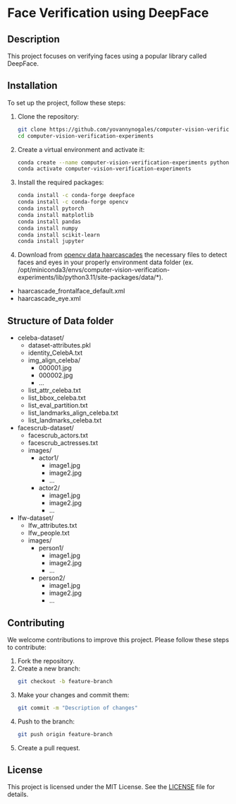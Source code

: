 # Face Verification using DeepFace

## Description
This project focuses on verifying faces using a popular library called DeepFace.

## Installation
To set up the project, follow these steps:

1. Clone the repository:
    ```sh
    git clone https://github.com/yovannynogales/computer-vision-verification-experiments.git
    cd computer-vision-verification-experiments
    ```

2. Create a virtual environment and activate it:
    ```sh
    conda create --name computer-vision-verification-experiments python=3.11
    conda activate computer-vision-verification-experiments
    ```

3. Install the required packages:
    ```sh
    conda install -c conda-forge deepface
    conda install -c conda-forge opencv
    conda install pytorch
    conda install matplotlib
    conda install pandas
    conda install numpy
    conda install scikit-learn
    conda install jupyter
    ```
4. Download from [opencv data haarcascades](https://github.com/opencv/opencv/tree/master/data/haarcascades) the necessary files to detect faces and eyes in your properly environment data folder (ex. /opt/miniconda3/envs/computer-vision-verification-experiments/lib/python3.11/site-packages/data/*).
  - haarcascade_frontalface_default.xml
  - haarcascade_eye.xml

## Structure of Data folder
 - celeba-dataset/
    - dataset-attributes.pkl
    - identity_CelebA.txt
    - img_align_celeba/
      - 000001.jpg
      - 000002.jpg
      - ...
    - list_attr_celeba.txt
    - list_bbox_celeba.txt
    - list_eval_partition.txt
    - list_landmarks_align_celeba.txt
    - list_landmarks_celeba.txt
  - facescrub-dataset/
    - facescrub_actors.txt
    - facescrub_actresses.txt
    - images/
      - actor1/
        - image1.jpg
        - image2.jpg
        - ...
      - actor2/
        - image1.jpg
        - image2.jpg
        - ...
  - lfw-dataset/
    - lfw_attributes.txt
    - lfw_people.txt
    - images/
      - person1/
        - image1.jpg
        - image2.jpg
        - ...
      - person2/
        - image1.jpg
        - image2.jpg
        - ...

## Contributing
We welcome contributions to improve this project. Please follow these steps to contribute:

1. Fork the repository.
2. Create a new branch:
    ```sh
    git checkout -b feature-branch
    ```
3. Make your changes and commit them:
    ```sh
    git commit -m "Description of changes"
    ```
4. Push to the branch:
    ```sh
    git push origin feature-branch
    ```
5. Create a pull request.

## License
This project is licensed under the MIT License. See the [LICENSE](LICENSE) file for details.
